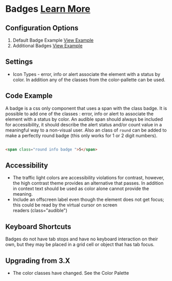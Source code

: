 # Badges  [Learn More](#)

## Configuration Options

1. Default Badge Example [View Example]( ../components/badges/example-index)
2. Additional Badges [View Example]( ../components/badges/example-additional-badges)

## Settings

* Icon Types - error, info or alert associate the element with a status by color. In addition any of the classes from the color-pallette can be used.

## Code Example

A badge is a css only component that uses a span with the class badge. It is possible to add one of the classes : error, info or alert to associate the element with a status by color.  An audible span should always be included for accessibility, it should describe the alert status and/or count value in a meaningful way to a non-visual user. Also an class of `round` can be added to make a perfectly round badge (this only works for 1 or 2 digit numbers).

```html

<span class="round info badge ">5</span>


```

## Accessibility

-   The traffic light colors are accessibility violations for contrast, however, the high contrast theme provides an alternative that passes. In addition in context text should be used as color alone cannot provide the meaning. 
-   Include an offscreen label even though the element does not get focus; this could be read by the virtual cursor on screen readers (class="audible")

## Keyboard Shortcuts

Badges do not have tab stops and have no keyboard interaction on their own, but they may be placed in a grid cell or object that has tab focus.

## Upgrading from 3.X

-   The color classes have changed. See the Color Palette
